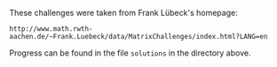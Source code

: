 These challenges were taken from Frank Lübeck's homepage:

    http://www.math.rwth-aachen.de/~Frank.Luebeck/data/MatrixChallenges/index.html?LANG=en

Progress can be found in the file `solutions` in the directory above.
